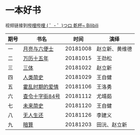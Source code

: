 # 一本好书

视频链接到[哔哩哔哩 ( ゜- ゜)つロ 乾杯~ Bilibili](https://www.bilibili.com/)

| 期号 | 书名                                                        | 时间     | 演绎           |
| ---- | ----------------------------------------------------------- | -------- | -------------- |
| 一   | [月亮与六便士](https://www.bilibili.com/video/av34100575)   | 20181008 | 赵立新、黄维德 |
| 二   | [万历十五年](https://www.bilibili.com/video/av34396544)     | 20181015 | 王劲松         |
| 三   | [三体](https://www.bilibili.com/video/av34634587)           | 20181022 | 赵立新         |
| 四   | [人类简史](https://www.bilibili.com/video/av36705914)       | 20181029 | 王自健         |
| 五   | [霍乱时期的爱情](https://www.bilibili.com/video/av36731694) | 20181106 | 王洛勇         |
| 六   | [查令十字街84号](https://www.bilibili.com/video/av36732925) | 20181112 | 尤靖茹         |
| 七   | [未来简史](https://www.bilibili.com/video/av36735022)       | 20181120 | 王自健         |
| 八   | [无人生还](https://www.bilibili.com/video/av36957490)       | 20181126 | 李建义         |
| 九   | [暗算](https://www.bilibili.com/video/av37421460)           | 20181203 | 田沅、赵立新   |

